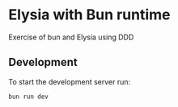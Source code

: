# Elysia with Bun runtime

Exercise of bun and Elysia using DDD

## Development
To start the development server run:
```bash
bun run dev
```
